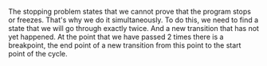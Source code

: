 The stopping problem states that we cannot prove that the program stops or freezes. That's why we do it simultaneously.
To do this, we need to find a state that we will go through exactly twice. And a new transition that has not yet happened. At the point that we have passed 2 times there is a breakpoint, the end point of a new transition from this point to the start point of the cycle.
